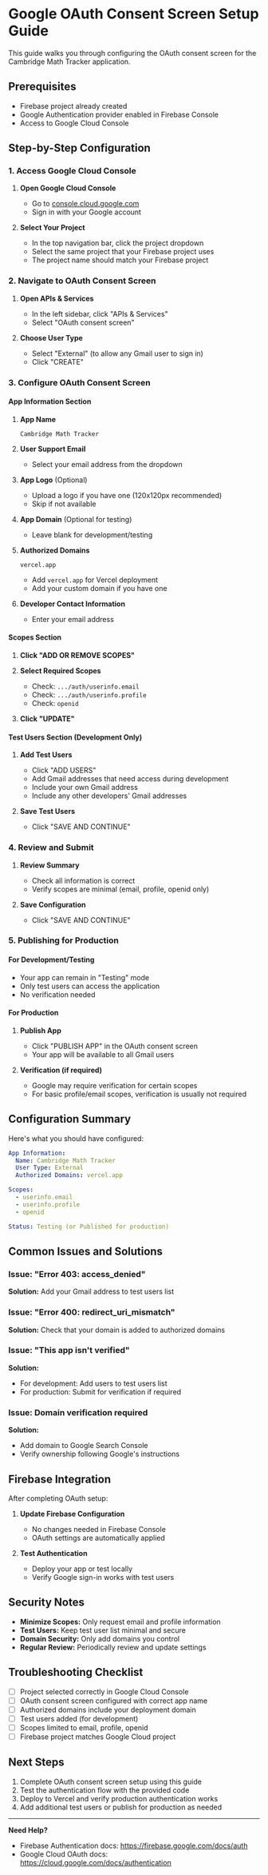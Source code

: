 # Google OAuth Consent Screen Setup Guide

This guide walks you through configuring the OAuth consent screen for the Cambridge Math Tracker application.

## Prerequisites
- Firebase project already created
- Google Authentication provider enabled in Firebase Console
- Access to Google Cloud Console

## Step-by-Step Configuration

### 1. Access Google Cloud Console

1. **Open Google Cloud Console**
   - Go to [console.cloud.google.com](https://console.cloud.google.com)
   - Sign in with your Google account

2. **Select Your Project**
   - In the top navigation bar, click the project dropdown
   - Select the same project that your Firebase project uses
   - The project name should match your Firebase project

### 2. Navigate to OAuth Consent Screen

1. **Open APIs & Services**
   - In the left sidebar, click "APIs & Services"
   - Select "OAuth consent screen"

2. **Choose User Type**
   - Select "External" (to allow any Gmail user to sign in)
   - Click "CREATE"

### 3. Configure OAuth Consent Screen

#### App Information Section

1. **App Name**
   ```
   Cambridge Math Tracker
   ```

2. **User Support Email**
   - Select your email address from the dropdown

3. **App Logo** (Optional)
   - Upload a logo if you have one (120x120px recommended)
   - Skip if not available

4. **App Domain** (Optional for testing)
   - Leave blank for development/testing

5. **Authorized Domains**
   ```
   vercel.app
   ```
   - Add `vercel.app` for Vercel deployment
   - Add your custom domain if you have one

6. **Developer Contact Information**
   - Enter your email address

#### Scopes Section

1. **Click "ADD OR REMOVE SCOPES"**

2. **Select Required Scopes**
   - Check: `.../auth/userinfo.email`
   - Check: `.../auth/userinfo.profile`
   - Check: `openid`

3. **Click "UPDATE"**

#### Test Users Section (Development Only)

1. **Add Test Users**
   - Click "ADD USERS"
   - Add Gmail addresses that need access during development
   - Include your own Gmail address
   - Include any other developers' Gmail addresses

2. **Save Test Users**
   - Click "SAVE AND CONTINUE"

### 4. Review and Submit

1. **Review Summary**
   - Check all information is correct
   - Verify scopes are minimal (email, profile, openid only)

2. **Save Configuration**
   - Click "SAVE AND CONTINUE"

### 5. Publishing for Production

#### For Development/Testing
- Your app can remain in "Testing" mode
- Only test users can access the application
- No verification needed

#### For Production
1. **Publish App**
   - Click "PUBLISH APP" in the OAuth consent screen
   - Your app will be available to all Gmail users

2. **Verification (if required)**
   - Google may require verification for certain scopes
   - For basic profile/email scopes, verification is usually not required

## Configuration Summary

Here's what you should have configured:

```yaml
App Information:
  Name: Cambridge Math Tracker
  User Type: External
  Authorized Domains: vercel.app

Scopes:
  - userinfo.email
  - userinfo.profile  
  - openid

Status: Testing (or Published for production)
```

## Common Issues and Solutions

### Issue: "Error 403: access_denied"
**Solution:** Add your Gmail address to test users list

### Issue: "Error 400: redirect_uri_mismatch"
**Solution:** Check that your domain is added to authorized domains

### Issue: "This app isn't verified"
**Solution:** 
- For development: Add users to test users list
- For production: Submit for verification if required

### Issue: Domain verification required
**Solution:** 
- Add domain to Google Search Console
- Verify ownership following Google's instructions

## Firebase Integration

After completing OAuth setup:

1. **Update Firebase Configuration**
   - No changes needed in Firebase Console
   - OAuth settings are automatically applied

2. **Test Authentication**
   - Deploy your app or test locally
   - Verify Google sign-in works with test users

## Security Notes

- **Minimize Scopes:** Only request email and profile information
- **Test Users:** Keep test user list minimal and secure
- **Domain Security:** Only add domains you control
- **Regular Review:** Periodically review and update settings

## Troubleshooting Checklist

- [ ] Project selected correctly in Google Cloud Console
- [ ] OAuth consent screen configured with correct app name
- [ ] Authorized domains include your deployment domain
- [ ] Test users added (for development)
- [ ] Scopes limited to email, profile, openid
- [ ] Firebase project matches Google Cloud project

## Next Steps

1. Complete OAuth consent screen setup using this guide
2. Test the authentication flow with the provided code
3. Deploy to Vercel and verify production authentication works
4. Add additional test users or publish for production as needed

---

**Need Help?**
- Firebase Authentication docs: https://firebase.google.com/docs/auth
- Google Cloud OAuth docs: https://cloud.google.com/docs/authentication